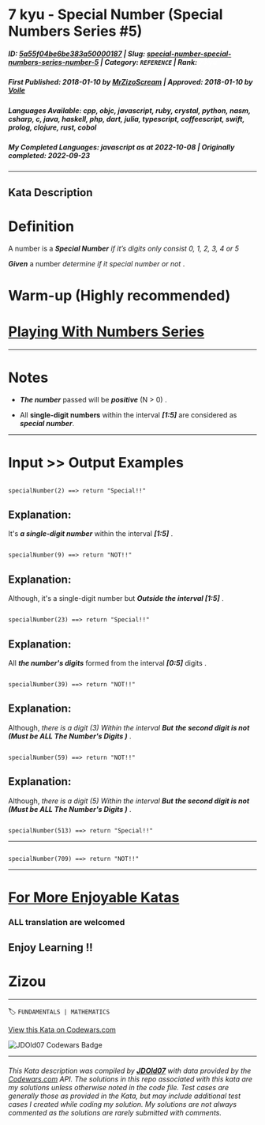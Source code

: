 # 7 kyu - Special  Number (Special Numbers Series  #5)

##### **ID**: [5a55f04be6be383a50000187](https://www.codewars.com/kata/5a55f04be6be383a50000187) | **Slug**: [special-number-special-numbers-series-number-5](https://www.codewars.com/kata/5a55f04be6be383a50000187) | **Category**: `REFERENCE` | **Rank**: <span style="color:white">7 kyu</span>

##### **First Published**: 2018-01-10 ***by*** [MrZizoScream](https://www.codewars.com/users/MrZizoScream) | **Approved**: 2018-01-10 ***by*** [Voile](https://www.codewars.com/users/Voile)

##### **Languages Available**: cpp, objc, javascript, ruby, crystal, python, nasm, csharp, c, java, haskell, php, dart, julia, typescript, coffeescript, swift, prolog, clojure, rust, cobol

##### **My Completed Languages**: javascript ***as at*** 2022-10-08 | **Originally completed**: 2022-09-23

---

## Kata Description


# Definition 



A number is a **_Special Number_** *if it’s digits only consist 0, 1, 2, 3, 4 or 5*



**_Given_** a number *determine if it special number or not* .  







# Warm-up (Highly recommended)



# [Playing With Numbers Series](https://www.codewars.com/collections/playing-with-numbers)

___



# Notes 



* **_The number_** passed will be **_positive_** (N > 0) .



* All **single-digit numbers** within the interval **_[1:5]_** are considered as **_special number_**. 

___



# Input >> Output Examples



```

specialNumber(2) ==> return "Special!!"

```

## Explanation: 



It's **_a single-digit number_** within the interval **_[1:5]_** . 



```

specialNumber(9) ==> return "NOT!!"

```

## Explanation:



Although, it's a single-digit number but **_Outside the interval [1:5]_** .



```

specialNumber(23) ==> return "Special!!"

```

## Explanation: 



All **_the number's digits_** formed from the interval **_[0:5]_** digits .



```

specialNumber(39) ==> return "NOT!!"

```

## Explanation: 



Although, *there is a digit (3) Within the interval* **_But_** **_the second digit is not (Must be ALL The Number's Digits )_** .



```

specialNumber(59) ==> return "NOT!!"

```

## Explanation:  



Although, *there is a digit (5) Within the interval* **_But_** **_the second digit is not (Must be ALL The Number's Digits )_** .



```

specialNumber(513) ==> return "Special!!"

```

___

```

specialNumber(709) ==> return "NOT!!"

```

___



# [For More Enjoyable Katas](http://www.codewars.com/users/MrZizoScream/authored)          



### ALL translation are welcomed



## Enjoy Learning !!

# Zizou



---


🏷 `FUNDAMENTALS | MATHEMATICS`


[View this Kata on Codewars.com](https://www.codewars.com/kata/5a55f04be6be383a50000187)

![](https://www.codewars.com/users/jdold07/badges/large "JDOld07 Codewars Badge")

---

###### *This Kata description was compiled by [**JDOld07**](https://tpstech.dev) with data provided by the [Codewars.com](https://www.codewars.com) API.  The solutions in this repo associated with this kata are my solutions unless otherwise noted in the code file.  Test cases are generally those as provided in the Kata, but may include additional test cases I created while coding my solution.  My solutions are not always commented as the solutions are rarely submitted with comments.*
